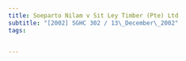 ```yaml
---
title: Soeparto Nilam v Sit Ley Timber (Pte) Ltd 
subtitle: "[2002] SGHC 302 / 13\_December\_2002"
tags:


---
```


